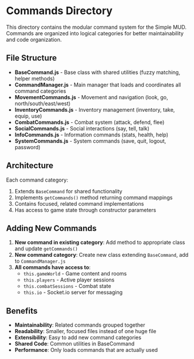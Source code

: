 # Commands Directory

This directory contains the modular command system for the Simple MUD. Commands are organized into logical categories for better maintainability and code organization.

## File Structure

- **BaseCommand.js** - Base class with shared utilities (fuzzy matching, helper methods)
- **CommandManager.js** - Main manager that loads and coordinates all command categories
- **MovementCommands.js** - Movement and navigation (look, go, north/south/east/west)
- **InventoryCommands.js** - Inventory management (inventory, take, equip, use)
- **CombatCommands.js** - Combat system (attack, defend, flee)
- **SocialCommands.js** - Social interactions (say, tell, talk)
- **InfoCommands.js** - Information commands (stats, health, help)
- **SystemCommands.js** - System commands (save, quit, logout, password)

## Architecture

Each command category:
1. Extends `BaseCommand` for shared functionality
2. Implements `getCommands()` method returning command mappings
3. Contains focused, related command implementations
4. Has access to game state through constructor parameters

## Adding New Commands

1. **New command in existing category**: Add method to appropriate class and update `getCommands()`
2. **New command category**: Create new class extending `BaseCommand`, add to `CommandManager.js`
3. **All commands have access to**:
   - `this.gameWorld` - Game content and rooms
   - `this.players` - Active player sessions  
   - `this.combatSessions` - Combat state
   - `this.io` - Socket.io server for messaging

## Benefits

- **Maintainability**: Related commands grouped together
- **Readability**: Smaller, focused files instead of one huge file
- **Extensibility**: Easy to add new command categories
- **Shared Code**: Common utilities in BaseCommand
- **Performance**: Only loads commands that are actually used